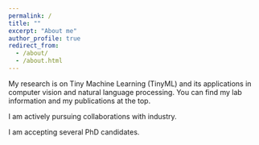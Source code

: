 ```yaml
---
permalink: /
title: ""
excerpt: "About me"
author_profile: true
redirect_from: 
  - /about/
  - /about.html
---
```



My research is on Tiny Machine Learning (TinyML) and its applications in computer vision and natural language processing. You can find my lab information and my publications at the top. 

I am actively pursuing collaborations with industry.

I am accepting several PhD candidates.

